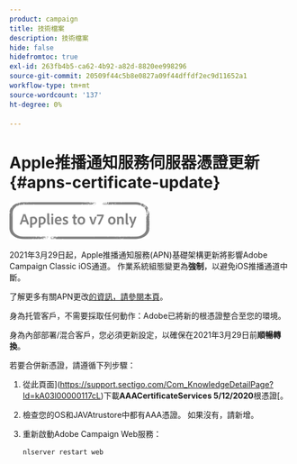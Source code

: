 ```yaml
---
product: campaign
title: 技術檔案
description: 技術檔案
hide: false
hidefromtoc: true
exl-id: 263fb4b5-ca62-4b92-a82d-8820ee998296
source-git-commit: 20509f44c5b8e0827a09f44dffdf2ec9d11652a1
workflow-type: tm+mt
source-wordcount: '137'
ht-degree: 0%

---
```


# Apple推播通知服務伺服器憑證更新 {#apns-certificate-update}

![](../../assets/v7-only.svg)

2021年3月29日起，Apple推播通知服務(APN)基礎架構更新將影響Adobe Campaign Classic iOS通道。 作業系統組態變更為&#x200B;**強制**，以避免iOS推播通道中斷。

了解更多有關APN更改[的資訊，請參閱本頁](https://developer.apple.com/news/?id=7gx0a2lp)。

身為托管客戶，不需要採取任何動作：Adobe已將新的根憑證整合至您的環境。

身為內部部署/混合客戶，您必須更新設定，以確保在2021年3月29日前&#x200B;**順暢轉換**。

若要合併新憑證，請遵循下列步驟：

1. 從此頁面](https://support.sectigo.com/Com_KnowledgeDetailPage?Id=kA03l00000117cL)下載&#x200B;**AAACertificateServices 5/12/2020**&#x200B;根憑證[。

1. 檢查您的OS和JAVAtrustore中都有AAA憑證。 如果沒有，請新增。

1. 重新啟動Adobe Campaign Web服務：

   ```
   nlserver restart web
   ```
